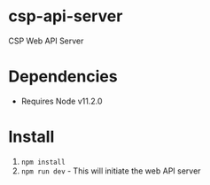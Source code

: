 # csp-api-server
CSP Web API Server

# Dependencies
- Requires Node v11.2.0
# Install
1. `npm install`
2. `npm run dev` - This will initiate the web API server